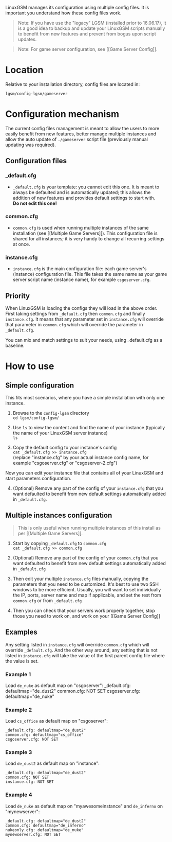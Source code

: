 LinuxGSM manages its configuration using multiple config files. It is important you understand how these config files work.

> Note: If you have use the "legacy" LGSM (installed prior to 16.06.17), it is a good idea to backup and update your LinuxGSM scripts manually to benefit from new features and prevent from bogus upon script updates.

> Note: For game server configuration, see [[Game Server Config]].

# Location
Relative to your installation directory, config files are located in:

`lgsm/config-lgsm/gameserver`

# Configuration mechanism
The current config files management is meant to allow the users to more easily benefit from new features, better manage multiple instances and allow the auto update of `./gameserver` script file (previously manual updating was required).

## Configuration files

### _default.cfg
* `_default.cfg` is your template: you cannot edit this one. It is meant to always be defaulted and is automatically updated; this allows the addition of new features and provides default settings to start with.  
**Do not edit this one!**  
### common.cfg
* `common.cfg` is used when running multiple instances of the same installation (see [[Multiple Game Servers]]). This configuration file is shared for all instances; it is very handy to change all recurring settings at once.

### instance.cfg
* `instance.cfg` is the main configuration file: each game server's (instance) configuration file. This file takes the same name as your game server script name (instance name), for example `csgoserver.cfg`.

## Priority
When LinuxGSM is loading the configs they will load in the above order. First taking settings from `_default.cfg` then `common.cfg` and finally `instance.cfg`. It means that any parameter set in `instance.cfg` will override that parameter in `common.cfg` which will override the parameter in `_default.cfg`.

You can mix and match settings to suit your needs, using _default.cfg as a baseline.

# How to use

## Simple configuration

This fits most scenarios, where you have a simple installation with only one instance.

1) Browse to the `config-lgsm` directory  
`cd lgsm/config-lgsm/`

2) Use `ls` to view the content and find the name of your instance (typically the name of your LinuxGSM server instance)  
`ls`

3) Copy the default config to your instance's config  
`cat _default.cfg >> instance.cfg`  
(replace "instance.cfg" by your actual instance config name, for example "csgoserver.cfg" or "csgoserver-2.cfg")

Now you can edit your instance file that contains all of your LinuxGSM and start parameters configuration.

4) (Optional) Remove any part of the config of your `instance.cfg` that you want defaulted to benefit from new default settings automatically added in `_default.cfg`.

## Multiple instances configuration

> This is only useful when running multiple instances of this install as per [[Multiple Game Servers]].

1) Start by copying `_default.cfg` to `common.cfg`  
`cat _default.cfg >> common.cfg`

2) (Optional) Remove any part of the config of your `common.cfg` that you want defaulted to benefit from new default settings automatically added in `_default.cfg`

3) Then edit your multiple `instance.cfg` files manually, copying the parameters that you need to be customized. It's best to use two SSH windows to be more efficient. Usually, you will want to set individually the IP, ports, server name and map if applicable, and set the rest from `common.cfg` or from `_default.cfg`

4) Then you can check that your servers work properly together, stop those you need to work on, and work on your [[Game Server Config]]
  

## Examples

Any setting listed in `instance.cfg` will override `common.cfg` which will override `_default.cfg`. And the other way around, any setting that is not listed in `instance.cfg` will take the value of the first parent config file where the value is set.

### Example 1
Load `de_nuke` as default map on "csgoserver":
    _default.cfg: defaultmap="de_dust2"
    common.cfg: NOT SET
    csgoserver.cfg: defaultmap="de_nuke"

### Example 2
Load `cs_office` as default map on "csgoserver":
```
_default.cfg: defaultmap="de_dust2"
common.cfg: defaultmap="cs_office"
csgoserver.cfg: NOT SET
```

### Example 3
Load `de_dust2` as default map on "instance":
```
_default.cfg: defaultmap="de_dust2"
common.cfg: NOT SET
instance.cfg: NOT SET
```

### Example 4
Load `de_nuke` as default map on "myawesomeinstance" and `de_inferno` on "mynewserver":
```
_default.cfg: defaultmap="de_dust2"
common.cfg: defaultmap="de_inferno"
nukeonly.cfg: defaultmap="de_nuke"
mynewserver.cfg: NOT SET
```
